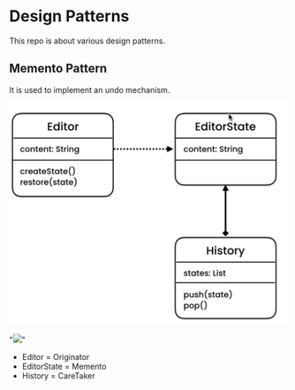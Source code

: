# Design Patterns
This repo is about various design patterns.

## Memento Pattern
It is used to implement an undo mechanism.

![Memento UML](./images/Memento_UML.PNG)

"<img src=".images/functions.png" />"

* Editor = Originator
* EditorState = Memento
* History = CareTaker

